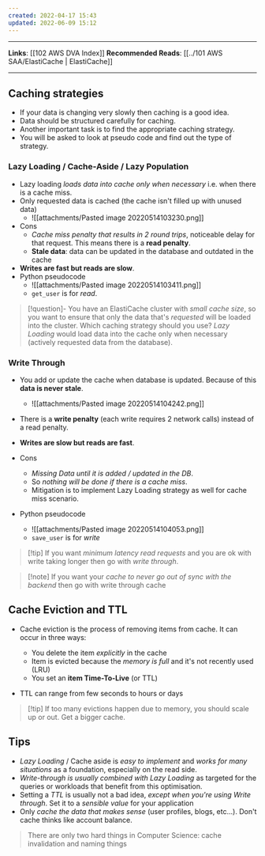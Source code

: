 ```yaml
---
created: 2022-04-17 15:43
updated: 2022-06-09 15:12
---
```

---
**Links**: [[102 AWS DVA Index]]
**Recommended Reads**: [[../101 AWS SAA/ElastiCache | ElastiCache]]

---
## Caching strategies
- If your data is changing very slowly then caching is a good idea.
- Data should be structured carefully for caching.
- Another important task is to find the appropriate caching strategy.
- You will be asked to look at pseudo code and find out the type of strategy.

### Lazy Loading / Cache-Aside / Lazy Population
- Lazy loading *loads data into cache only when necessary* i.e. when there is a cache miss.
- Only requested data is cached (the cache isn't filled up with unused data)
	- ![[attachments/Pasted image 20220514103230.png]]
- Cons
	- *Cache miss penalty that results in 2 round trips*, noticeable delay for that request. This means there is a **read penalty**.
	- **Stale data**: data can be updated in the database and outdated in the cache
 - **Writes are fast but reads are slow**. 
- Python pseudocode 
	- ![[attachments/Pasted image 20220514103411.png]]
	- `get_user` is for *read*.

> [!question]- You have an ElastiCache cluster with *small cache size*, so you want to ensure that only the data that's *requested* will be loaded into the cluster. Which caching strategy should you use?
> *Lazy Loading* would load data into the cache only when necessary (actively requested data from the database).

### Write Through
- You add or update the cache when database is updated. Because of this **data is never stale**.
	- ![[attachments/Pasted image 20220514104242.png]]
- There is a **write penalty** (each write requires 2 network calls) instead of a read penalty.
- **Writes are slow but reads are fast**.
- Cons
	- *Missing Data until it is added / updated in the DB*. 
	- So *nothing will be done if there is a cache miss*. 
	- Mitigation is to implement Lazy Loading strategy as well for cache miss scenario.

- Python pseudocode
	- ![[attachments/Pasted image 20220514104053.png]]
	- `save_user` is for *write*

> [!tip] If you want *minimum latency read requests* and you are ok with write taking longer then go with *write through*.

> [!note] If you want your *cache to never go out of sync with the backend* then go with write through cache

## Cache Eviction and TTL
- Cache eviction is the process of removing items from cache. It can occur in three ways:
	- You delete the item *explicitly* in the cache
	- Item is evicted because the *memory is full* and it's not recently used (LRU)
	- You set an **item Time-To-Live** (or TTL)

- TTL can range from few seconds to hours or days

> [!tip] If too many evictions happen due to memory, you should scale up or out. Get a bigger cache.

## Tips 
- *Lazy Loading* / Cache aside is *easy to implement* and *works for many situations* as a foundation, especially on the read side.
- *Write-through is usually combined with Lazy Loading* as targeted for the queries or workloads that benefit from this optimisation.
- Setting a *TTL* is usually not a bad idea, *except when you're using Write through*. Set it to a *sensible value* for your application
- Only *cache the data that makes sense* (user profiles, blogs, etc...). Don't cache thinks like account balance.

> There are only two hard things in Computer Science: cache invalidation and naming things